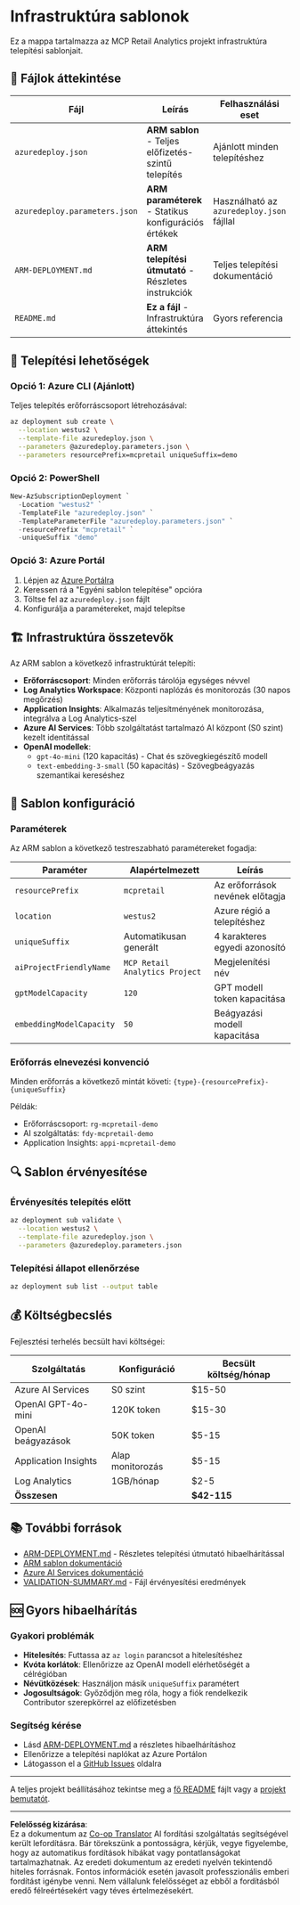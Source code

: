 <!--
CO_OP_TRANSLATOR_METADATA:
{
  "original_hash": "09c7975912db719927ad32946b55e621",
  "translation_date": "2025-09-30T13:31:27+00:00",
  "source_file": "azd/infra/README.md",
  "language_code": "hu"
}
-->
# Infrastruktúra sablonok

Ez a mappa tartalmazza az MCP Retail Analytics projekt infrastruktúra telepítési sablonjait.

## 📁 Fájlok áttekintése

| Fájl | Leírás | Felhasználási eset |
|------|--------|--------------------|
| `azuredeploy.json` | **ARM sablon** - Teljes előfizetés-szintű telepítés | Ajánlott minden telepítéshez |
| `azuredeploy.parameters.json` | **ARM paraméterek** - Statikus konfigurációs értékek | Használható az `azuredeploy.json` fájllal |
| `ARM-DEPLOYMENT.md` | **ARM telepítési útmutató** - Részletes instrukciók | Teljes telepítési dokumentáció |
| `README.md` | **Ez a fájl** - Infrastruktúra áttekintés | Gyors referencia |

## 🚀 Telepítési lehetőségek

### Opció 1: Azure CLI (Ajánlott)
Teljes telepítés erőforráscsoport létrehozásával:
```bash
az deployment sub create \
  --location westus2 \
  --template-file azuredeploy.json \
  --parameters @azuredeploy.parameters.json \
  --parameters resourcePrefix=mcpretail uniqueSuffix=demo
```

### Opció 2: PowerShell
```powershell
New-AzSubscriptionDeployment `
  -Location "westus2" `
  -TemplateFile "azuredeploy.json" `
  -TemplateParameterFile "azuredeploy.parameters.json" `
  -resourcePrefix "mcpretail" `
  -uniqueSuffix "demo"
```

### Opció 3: Azure Portál
1. Lépjen az [Azure Portálra](https://portal.azure.com)
2. Keressen rá a "Egyéni sablon telepítése" opcióra
3. Töltse fel az `azuredeploy.json` fájlt
4. Konfigurálja a paramétereket, majd telepítse

## 🏗️ Infrastruktúra összetevők

Az ARM sablon a következő infrastruktúrát telepíti:

- **Erőforráscsoport**: Minden erőforrás tárolója egységes névvel
- **Log Analytics Workspace**: Központi naplózás és monitorozás (30 napos megőrzés)
- **Application Insights**: Alkalmazás teljesítményének monitorozása, integrálva a Log Analytics-szel
- **Azure AI Services**: Több szolgáltatást tartalmazó AI központ (S0 szint) kezelt identitással
- **OpenAI modellek**:
  - `gpt-4o-mini` (120 kapacitás) - Chat és szövegkiegészítő modell
  - `text-embedding-3-small` (50 kapacitás) - Szövegbeágyazás szemantikai kereséshez

## 🔧 Sablon konfiguráció

### Paraméterek
Az ARM sablon a következő testreszabható paramétereket fogadja:

| Paraméter | Alapértelmezett | Leírás |
|-----------|----------------|--------|
| `resourcePrefix` | `mcpretail` | Az erőforrások nevének előtagja |
| `location` | `westus2` | Azure régió a telepítéshez |
| `uniqueSuffix` | Automatikusan generált | 4 karakteres egyedi azonosító |
| `aiProjectFriendlyName` | `MCP Retail Analytics Project` | Megjelenítési név |
| `gptModelCapacity` | `120` | GPT modell token kapacitása |
| `embeddingModelCapacity` | `50` | Beágyazási modell kapacitása |

### Erőforrás elnevezési konvenció
Minden erőforrás a következő mintát követi: `{type}-{resourcePrefix}-{uniqueSuffix}`

Példák:
- Erőforráscsoport: `rg-mcpretail-demo`
- AI szolgáltatás: `fdy-mcpretail-demo`
- Application Insights: `appi-mcpretail-demo`

## 🔍 Sablon érvényesítése

### Érvényesítés telepítés előtt
```bash
az deployment sub validate \
  --location westus2 \
  --template-file azuredeploy.json \
  --parameters @azuredeploy.parameters.json
```

### Telepítési állapot ellenőrzése
```bash
az deployment sub list --output table
```


## 💰 Költségbecslés

Fejlesztési terhelés becsült havi költségei:

| Szolgáltatás | Konfiguráció | Becsült költség/hónap |
|--------------|--------------|-----------------------|
| Azure AI Services | S0 szint | $15-50 |
| OpenAI GPT-4o-mini | 120K token | $15-30 |
| OpenAI beágyazások | 50K token | $5-15 |
| Application Insights | Alap monitorozás | $5-15 |
| Log Analytics | 1GB/hónap | $2-5 |
| **Összesen** | | **$42-115** |

## 📚 További források

- [ARM-DEPLOYMENT.md](./ARM-DEPLOYMENT.md) - Részletes telepítési útmutató hibaelhárítással
- [ARM sablon dokumentáció](https://docs.microsoft.com/en-us/azure/azure-resource-manager/templates/)
- [Azure AI Services dokumentáció](https://docs.microsoft.com/en-us/azure/cognitive-services/)
- [VALIDATION-SUMMARY.md](./VALIDATION-SUMMARY.md) - Fájl érvényesítési eredmények

## 🆘 Gyors hibaelhárítás

### Gyakori problémák
- **Hitelesítés**: Futtassa az `az login` parancsot a hitelesítéshez
- **Kvóta korlátok**: Ellenőrizze az OpenAI modell elérhetőségét a célrégióban
- **Névütközések**: Használjon másik `uniqueSuffix` paramétert
- **Jogosultságok**: Győződjön meg róla, hogy a fiók rendelkezik Contributor szerepkörrel az előfizetésben

### Segítség kérése
- Lásd [ARM-DEPLOYMENT.md](./ARM-DEPLOYMENT.md) a részletes hibaelhárításhoz
- Ellenőrizze a telepítési naplókat az Azure Portálon
- Látogasson el a [GitHub Issues](https://github.com/microsoft/MCP-Server-and-PostgreSQL-Sample-Retail/issues) oldalra

---

A teljes projekt beállításához tekintse meg a [fő README](../../README.md) fájlt vagy a [projekt bemutatót](../../walkthrough/README.md).

---

**Felelősség kizárása**:  
Ez a dokumentum az [Co-op Translator](https://github.com/Azure/co-op-translator) AI fordítási szolgáltatás segítségével került lefordításra. Bár törekszünk a pontosságra, kérjük, vegye figyelembe, hogy az automatikus fordítások hibákat vagy pontatlanságokat tartalmazhatnak. Az eredeti dokumentum az eredeti nyelvén tekintendő hiteles forrásnak. Fontos információk esetén javasolt professzionális emberi fordítást igénybe venni. Nem vállalunk felelősséget az ebből a fordításból eredő félreértésekért vagy téves értelmezésekért.